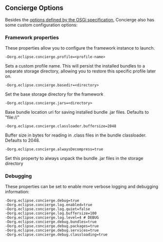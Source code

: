 ## Concierge Options

Besides the [options defined by the OSGi specification](options-osgi.md), Concierge also has some custom configuration options:

### Framework properties

These properties allow you to configure the framework instance to launch.

```
-Dorg.eclipse.concierge.profile=<profile-name>
```
Sets a custom profile name. This will persist the installed bundles to a separate storage directory, allowing you to restore this specific profile later on.

```
-Dorg.eclipse.concierge.basedir=<directory>
```
Set the base storage directory for the framework

```
-Dorg.eclipse.concierge.jars=<directory>
```
Base bundle location uri for saving installed bundle .jar files. Defaults to "file://<basedir>"

```
-Dorg.eclipse.concierge.classloader.buffersize=2048
```
Buffer size in bytes for reading in .class files in the bundle classloader. Defaults to 2048.

```
-Dorg.eclipse.concierge.alwaysDecompress=true
```
Set this property to always unpack the bundle .jar files in the storage directory 

### Debugging

These properties can be set to enable more verbose logging and debugging information:

```
-Dorg.eclipse.concierge.debug=true
-Dorg.eclipse.concierge.log.enabled=true
-Dorg.eclipse.concierge.log.quiet=false
-Dorg.eclipse.concierge.log.buffersize=100
-Dorg.eclipse.concierge.log.level=4 # DEBUG
-Dorg.eclipse.concierge.debug.bundles=true
-Dorg.eclipse.concierge.debug.packages=true
-Dorg.eclipse.concierge.debug.services=true
-Dorg.eclipse.concierge.debug.classloading=true
```
